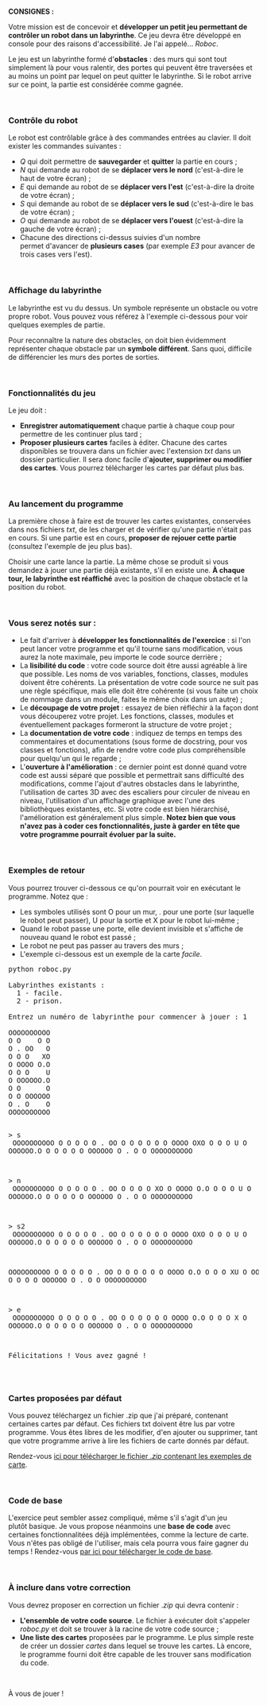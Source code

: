<b>CONSIGNES :</b>

<p>Votre mission est de concevoir et <strong>développer un petit jeu permettant de contrôler un robot dans un labyrinthe</strong>. Ce jeu devra être développé en console pour des raisons d'accessibilité. Je l'ai appelé... <em>Roboc</em>.</p>
<p>Le jeu est un labyrinthe formé d'<strong>obstacles</strong> : des murs qui sont tout simplement là pour vous ralentir, des portes qui peuvent être traversées et au moins un point par lequel on peut quitter le labyrinthe. Si le robot arrive sur ce point, la partie est considérée comme gagnée.</p>
<p>&nbsp;</p>
<h3>Contrôle du robot</h3>
<p>Le robot est contrôlable grâce à des commandes entrées au clavier. Il doit exister les commandes suivantes :</p>
<ul>
<li><em>Q</em> qui doit permettre de <strong>sauvegarder</strong> et <strong>quitter</strong> la partie en cours ;</li>
<li><em>N</em> qui demande au robot de se <strong>déplacer vers le nord</strong> (c'est-à-dire le haut de votre écran) ;</li>
<li><em>E</em> qui demande au robot de se <strong>déplacer vers l'est</strong> (c'est-à-dire la droite de votre écran) ;</li>
<li><em>S</em> qui demande au robot de se <strong>déplacer vers le sud</strong> (c'est-à-dire le bas de votre écran) ;</li>
<li><em>O</em> qui demande au robot de se <strong>déplacer vers l'ouest</strong> (c'est-à-dire la gauche de votre écran) ;</li>
<li>Chacune des directions ci-dessus suivies d'un nombre permet&nbsp;d'avancer de <strong>plusieurs cases</strong> (par exemple <em>E3</em> pour avancer de trois cases vers l'est).</li>
</ul>
<p>&nbsp;</p>
<h3>Affichage du labyrinthe</h3>
<p>Le labyrinthe est vu du dessus. Un symbole représente un obstacle ou votre propre robot. Vous pouvez vous référez à l'exemple ci-dessous pour voir quelques exemples de partie.</p>
<p>Pour reconnaître la nature des obstacles, on doit bien évidemment représenter chaque obstacle par un <strong>symbole différent</strong>. Sans quoi, difficile de différencier les murs des portes de sorties.</p>
<p>&nbsp;</p>
<h3>Fonctionnalités du jeu</h3>
<p>Le jeu doit :</p>
<ul>
<li><strong>Enregistrer automatiquement</strong> chaque partie à chaque coup pour permettre de les continuer plus tard ;</li>
<li><strong>Proposer plusieurs cartes</strong> faciles à éditer. Chacune des cartes disponibles se trouvera dans un fichier avec&nbsp;l'extension <em>txt</em> dans un dossier particulier. Il sera donc facile d'<strong>ajouter, supprimer ou modifier des cartes</strong>. Vous pourrez télécharger les cartes par défaut plus bas.</li>
</ul>
<p>&nbsp;</p>
<h3>Au lancement du programme</h3>
<p>La première chose à faire est de trouver les cartes existantes, conservées dans nos fichiers <em>txt</em>, de les charger et de vérifier qu'une partie n'était pas en cours. Si une partie est en cours, <strong>proposer de rejouer cette partie</strong> (consultez l'exemple de jeu plus bas).</p>
<p>Choisir une carte lance la partie. La même chose se produit si vous demandez à jouer une partie déjà existante, s'il en existe une. <strong>À chaque tour, le labyrinthe est réaffiché</strong> avec la position de chaque obstacle et la position du robot.</p>
<p>&nbsp;</p>
<h3>Vous serez notés sur :</h3>
<ul>
<li>Le fait d'arriver à <strong>développer les fonctionnalités de l'exercice</strong> : si l'on peut lancer votre programme et qu'il tourne sans modification, vous aurez la note maximale, peu importe le code source derrière ;</li>
<li>La <strong>lisibilité du code</strong> : votre code source doit être aussi agréable à lire que possible. Les noms de vos variables, fonctions, classes, modules doivent être cohérents. La présentation de votre code source ne suit pas une règle spécifique, mais elle doit être cohérente (si vous faite un choix de nommage dans un module, faites le même choix dans un autre) ;</li>
<li>Le <strong>découpage de votre projet</strong> : essayez de bien réfléchir à la façon dont vous découperez votre projet. Les fonctions, classes, modules et éventuellement packages formeront la structure de votre projet ;</li>
<li>La <strong>documentation de votre code</strong> : indiquez de temps&nbsp;en temps des commentaires et documentations (sous forme de docstring, pour vos classes et fonctions), afin de rendre votre code plus compréhensible pour quelqu'un qui le regarde ;</li>
<li>L'<strong>ouverture à l'amélioration</strong> : ce dernier point est donné quand votre code est aussi&nbsp;séparé que possible et permettrait sans difficulté des modifications, comme l'ajout d'autres obstacles dans le labyrinthe, l'utilisation de cartes 3D avec des escaliers pour circuler de niveau en niveau, l'utilisation d'un affichage graphique avec l'une des bibliothèques existantes, etc. Si votre code est bien hiérarchisé, l'amélioration est généralement plus simple. <strong>Notez bien que vous n'avez pas à coder ces fonctionnalités, juste à garder en tête que votre programme pourrait évoluer par la suite.</strong></li>
</ul>
<p>&nbsp;</p>
<h3>Exemples de retour</h3>
<p>Vous pourrez trouver ci-dessous&nbsp;ce qu'on pourrait voir en exécutant le programme. Notez que :</p>
<ul>
<li>Les symboles utilisés sont O pour un mur, . pour une porte (sur laquelle le robot peut passer), U pour la sortie et X pour le robot lui-même ;</li>
<li>Quand le robot passe une porte, elle devient invisible et s'affiche de nouveau quand le robot est passé ;</li>
<li>Le robot ne peut pas passer au travers des murs ;</li>
<li>L'exemple ci-dessous est un exemple de la carte <em>facile</em>.</li>
</ul>
<pre>python roboc.py<br>
Labyrinthes existants :
  1 - facile.
  2 - prison.<br>
Entrez un numéro de labyrinthe pour commencer à jouer : 1<br>
OOOOOOOOOO
O O    O O
O . OO   O
O O O   XO
O OOOO O.O
O O O    U
O OOOOOO.O
O O      O
O O OOOOOO
O . O    O
OOOOOOOOOO

&gt; s<br>
OOOOOOOOOO
O O    O O
O . OO   O
O O O    O
O OOOO OXO
O O O    U
O OOOOOO.O
O O      O
O O OOOOOO
O . O    O
OOOOOOOOOO

&gt; n<br>
OOOOOOOOOO
O O    O O
O . OO   O
O O O   XO
O OOOO O.O
O O O    U
O OOOOOO.O
O O      O
O O OOOOOO
O . O    O
OOOOOOOOOO

&gt; s2<br>
OOOOOOOOOO
O O    O O
O . OO   O
O O O    O
O OOOO OXO
O O O    U
O OOOOOO.O
O O      O
O O OOOOOO
O . O    O
OOOOOOOOOO

OOOOOOOOOO
O O    O O
O . OO   O
O O O    O
O OOOO O.O
O O O   XU
O OOOOOO.O
O O      O
O O OOOOOO
O . O    O
OOOOOOOOOO

&gt; e<br>
OOOOOOOOOO
O O    O O
O . OO   O
O O O    O
O OOOO O.O
O O O    X
O OOOOOO.O
O O      O
O O OOOOOO
O . O    O
OOOOOOOOOO

Félicitations ! Vous avez gagné !
</pre>
<p>&nbsp;</p>
<h3>Cartes proposées par défaut</h3>
<p>Vous pouvez téléchargez un fichier .zip&nbsp;que j'ai préparé,&nbsp;contenant certaines cartes par défaut. Ces fichiers txt doivent être lus par votre programme. Vous êtes libres de les modifier, d'en ajouter ou supprimer, tant que votre programme arrive à lire les fichiers de carte donnés par défaut.</p>
<p>Rendez-vous <a title="ici pour télécharger le fichier .zip contenant les exemples de carte" href="https://static.oc-static.com/prod/courses/files/apprenez-a-programmer-en-python/Certification%20Python%20-%20partie%20III%20-%20cartes.zip">ici&nbsp;pour télécharger le fichier .<em>zip</em> contenant les exemples de carte</a>.</p>
<p>&nbsp;</p>
<h3>Code de base</h3>
<p>L'exercice peut sembler assez compliqué, même s'il s'agit d'un jeu plutôt&nbsp;basique. Je vous propose néanmoins une <strong>base de code</strong> avec certaines fonctionnalitées déjà implémentées, comme la lecture de carte. Vous n'êtes pas obligé de l'utiliser, mais cela pourra vous faire gagner du temps ! Rendez-vous <a href="https://static.oc-static.com/prod/courses/files/apprenez-a-programmer-en-python/Certification%20Python%20-%20partie%20III%20-%20code%20de%20base.zip">par ici pour télécharger le code de base</a>.</p>
<p>&nbsp;</p>
<h3>À inclure dans votre correction</h3>
<p>Vous devrez proposer en correction un fichier .<em>zip</em> qui devra contenir :</p>
<ul>
<li><strong>L'ensemble de votre code source</strong>. Le fichier à exécuter doit s'appeler <em>roboc.py</em> et doit se trouver à la racine de votre code source ;</li>
<li><strong>Une liste des cartes</strong> proposées par le programme. Le plus simple reste de créer un dossier <em>cartes</em> dans lequel se trouve les cartes. Là encore, le programme fourni doit être capable de les trouver sans modification du code.</li>
</ul>
<p>&nbsp;</p>
<p>À vous de jouer !&nbsp;</p>
    </div>
